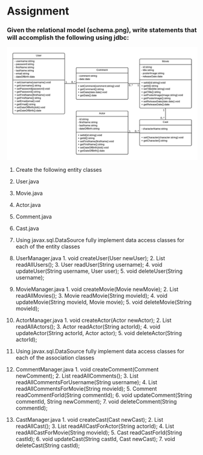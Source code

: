 Assignment
==========

### Given the relational model (schema.png), write statements that will accomplish the following using jdbc:

![](schema.png?raw=true)

1. Create the following entity classes
  1. User.java
  2. Movie.java
  3. Actor.java
  4. Comment.java
  5. Cast.java

2. Using javax.sql.DataSource fully implement data access classes for each of the entity classes
  1. UserManager.java
    1. void createUser(User newUser);
    2. List<User> readAllUsers();
    3. User readUser(String username);
    4. void updateUser(String username, User user);
    5. void deleteUser(String username);

  2. MovieManager.java
    1. void createMovie(Movie newMovie);
    2. List<Movie> readAllMovies();
    3. Movie readMovie(String movieId);
    4. void updateMovie(String movieId, Movie movie);
    5. void deleteMovie(String movieId);

  3. ActorManager.java
    1. void createActor(Actor newActor);
    2. List<Actor> readAllActors();
    3. Actor readActor(String actorId);
    4. void updateActor(String actorId, Actor actor);
    5. void deleteActor(String actorId);

3. Using javax.sql.DataSource fully implement data access classes for each of the association classes
  1. CommentManager.java
    1. void createComment(Comment newComment);
    2. List<Comment> readAllComments();
    3. List<Comment> readAllCommentsForUsername(String username);
    4. List<Comment> readAllCommentsForMovie(String movieId);
    5. Comment readCommentForId(String commentId);
    6. void updateComment(String commentId, String newComment);
    7. void deleteComment(String commentId);

  2. CastManager.java
    1. void createCast(Cast newCast);
    2. List<Cast> readAllCast();
    3. List<Cast> readAllCastForActor(String actorId);
    4. List<Cast> readAllCastForMovie(String movieId);
    5. Cast readCastForId(String castId);
    6. void updateCast(String castId, Cast newCast);
    7. void deleteCast(String castId);


